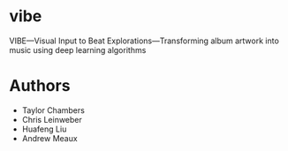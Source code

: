 # vibe
VIBE—Visual Input to Beat Explorations—Transforming album artwork into music using deep learning algorithms

# Authors
* Taylor Chambers
* Chris Leinweber
* Huafeng Liu
* Andrew Meaux
